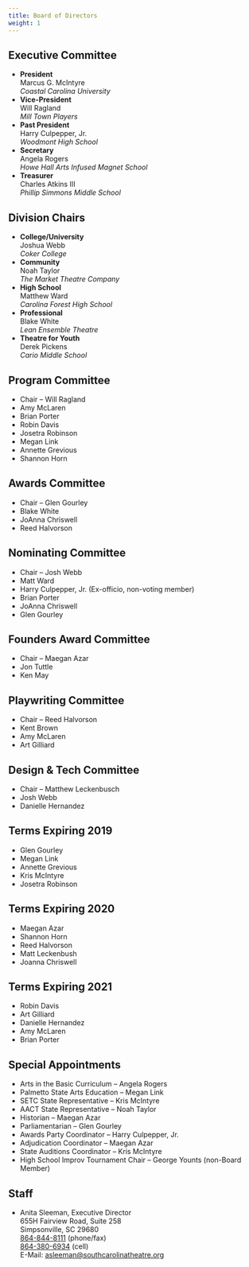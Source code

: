 ```yaml
---
title: Board of Directors
weight: 1
---
```



## Executive Committee

- **President**  
Marcus G. McIntyre  
*Coastal Carolina University*
- **Vice-President**  
Will Ragland  
*Mill Town Players*
- **Past President**  
Harry Culpepper, Jr.  
*Woodmont High School*
- **Secretary**  
Angela Rogers  
*Howe Hall Arts Infused Magnet School*
- **Treasurer**  
Charles Atkins III  
*Phillip Simmons Middle School*

## Division Chairs

- **College/University**  
Joshua Webb  
*Coker College*
- **Community**  
Noah Taylor  
*The Market Theatre Company*
- **High School**  
Matthew Ward  
*Carolina Forest High School*
- **Professional**  
Blake White  
*Lean Ensemble Theatre*
- **Theatre for Youth**  
Derek Pickens  
*Cario Middle School*

## Program Committee

- Chair – Will Ragland
- Amy McLaren
- Brian Porter
- Robin Davis
- Josetra Robinson
- Megan Link
- Annette Grevious
- Shannon Horn

## Awards Committee

- Chair – Glen Gourley
- Blake White
- JoAnna Chriswell
- Reed Halvorson

## Nominating Committee

- Chair – Josh Webb
- Matt Ward
- Harry Culpepper, Jr. (Ex-officio, non-voting member)
- Brian Porter
- JoAnna Chriswell
- Glen Gourley

## Founders Award Committee

- Chair – Maegan Azar
- Jon Tuttle
- Ken May

## Playwriting Committee

- Chair – Reed Halvorson
- Kent Brown
- Amy McLaren
- Art Gilliard

## Design & Tech Committee

- Chair – Matthew Leckenbusch
- Josh Webb
- Danielle Hernandez

## Terms Expiring 2019

- Glen Gourley
- Megan Link
- Annette Grevious
- Kris McIntyre
- Josetra Robinson

## Terms Expiring 2020

- Maegan Azar
- Shannon Horn
- Reed Halvorson
- Matt Leckenbush
- Joanna Chriswell

## Terms Expiring 2021

- Robin Davis
- Art Gilliard
- Danielle Hernandez
- Amy McLaren
- Brian Porter

## Special Appointments

- Arts in the Basic Curriculum – Angela Rogers
- Palmetto State Arts Education – Megan Link
- SETC State Representative – Kris McIntyre
- AACT State Representative – Noah Taylor
- Historian – Maegan Azar
- Parliamentarian – Glen Gourley
- Awards Party Coordinator – Harry Culpepper, Jr.
- Adjudication Coordinator – Maegan Azar
- State Auditions Coordinator – Kris McIntyre
- High School Improv Tournament Chair – George Younts (non-Board Member)

## Staff

- Anita Sleeman, Executive Director  
655H Fairview Road, Suite 258  
Simpsonville, SC 29680  
[864-844-8111](tel:864-844-8111) (phone/fax)  
[864-380-6934](tel:864-380-6934) (cell)  
E-Mail: [asleeman@southcarolinatheatre.org](mailto:asleeman@southcarolinatheatre.org)
